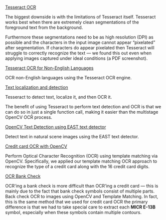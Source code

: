 


[Tesseract OCR](https://github.com/shejz/OCR/tree/main/Tesseract%20OCR)

The biggest downside is with the limitations of Tesseract itself. Tesseract works best when there are extremely clean segmentations of the foreground text from the background.

Furthermore these segmentations need to be as high resolution (DPI) as possible and the characters in the input image cannot appear “pixelated” after segmentation. If characters do appear pixelated then Tesseract will struggle to correctly recognize the text — we found this out even when applying images captured under ideal conditions (a PDF screenshot).

[Tesseract OCR for Non-English Languages](https://github.com/shejz/OCR/tree/main/Tesseract%20OCR%20for%20Non-English%20Languages)

 OCR non-English languages using the Tesseract OCR engine.

[Text localization and detection](https://github.com/shejz/OCR/tree/main/Text%20localization%20and%20detection)

Tesseract to detect text, localize it, and then OCR it.

The benefit of using Tesseract to perform text detection and OCR is that we can do so in just a single function call, making it easier than the multistage OpenCV OCR process.

[OpenCV Text Detection using EAST text detector](https://github.com/shejz/OCR/tree/main/OpenCV%20Text%20Detection%20(EAST%20text%20detector))

Detect text in natural scene images using the EAST text detector.

[Credit card OCR with OpenCV](https://github.com/shejz/OCR/tree/main/Credit%20card%20OCR%20with%20OpenCV)

Perform Optical Character Recognition (OCR) using template matching via OpenCV. Specifically, we applied our template matching OCR approach to recognize the type of a credit card along with the 16 credit card digits.

[OCR Bank Check](https://github.com/shejz/OCR/tree/main/OCR%20Bank%20Check)

OCR'ing a bank check is more difficult than OCR’ing a credit card — this is mainly due to the fact that bank check symbols consist of multiple parts. Back check OCR to images using OpenCV and Template Matching. In fact, this is the same method that we used for credit card OCR the primary difference is that we had to take special care to extract each **MICR E-13B** symbol, especially when these symbols contain multiple contours.
